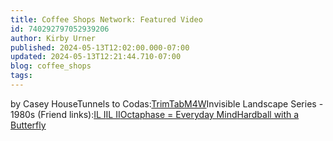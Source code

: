 ```yaml
---
title: Coffee Shops Network: Featured Video
id: 740292797052939206
author: Kirby Urner
published: 2024-05-13T12:02:00.000-07:00
updated: 2024-05-13T12:21:44.710-07:00
blog: coffee_shops
tags: 
---
```


by Casey HouseTunnels to Codas:[TrimTab](https://coda.io/d/Trimtab_dq8smWwhNvC/Synergetics_suTwS#_lu8Xd)[M4W](https://coda.io/d/Math4Wisdom_d0SvdI3KSto/Synergetics_su5DS#_luXdj)Invisible Landscape Series - 1980s (Friend links):[IL I](https://medium.com/@kirbyurner/synergetics-ea1700b3ae60?sk=e21a0f0542032b5ff51ecc31a038a18b)[IL II](https://medium.com/@kirbyurner/synergetics-2ef848015a74?sk=0ab70583ca1cb64cdf89dc2744616926)[Octaphase = Everyday Mind](https://kirbyurner.medium.com/synergetics-739c1d9fde8e?sk=ba21693fd3b6eae867b700a94b7f372a)[Hardball with a Butterfly](https://medium.com/@kirbyurner/synergetics-1f2dc88a79ad?sk=d71e6a8bda01d4233390ccdf798fc0bf)